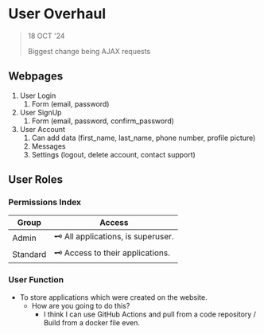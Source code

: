 # User Overhaul

> 18 OCT '24
>
> Biggest change being AJAX requests

## Webpages

1. User Login
   1. Form
    (email, password)
2. User SignUp
   1. Form
    (email, password, confirm_password)
3. User Account
   1. Can add data
    (first_name, last_name, phone number, profile picture)
   2. Messages
   3. Settings
    (logout, delete account, contact support)

## User Roles

### Permissions Index

| Group    | Access                            |
| -------- | --------------------------------- |
| Admin    | 🗝️ All applications, is superuser. |
| Standard | 🗝️ Access to their applications.   |

### User Function

- To store applications which were created on the website.
  - How are you going to do this?
    - I think I can use GitHub Actions and pull from a code repository / Build from a docker file even.
